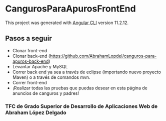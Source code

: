 # CangurosParaApurosFrontEnd

This project was generated with [Angular CLI](https://github.com/angular/angular-cli) version 11.2.12.

## Pasos a seguir

- Clonar front-end
- Clonar back-end (https://github.com/AbrahamLopdel/canguros-para-apuros-back-end)
- Levantar Apache y MySQL
- Correr back end ya sea a través de eclipse (importando nuevo proyecto Maven) o a través de comandos mvn.
- Correr front-end
- ¡Realizar todas las pruebas que puedas desear en esta página de anuncios de canguros y padres!

### TFC de Grado Superior de Desarrollo de Aplicaciones Web de Abraham López Delgado

